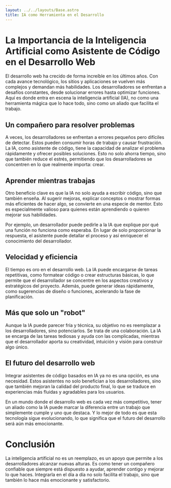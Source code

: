 ```yaml
---
layout: ../../layouts/Base.astro
title: IA como Herramienta en el Desarrollo
---
```


# **La Importancia de la Inteligencia Artificial como Asistente de Código en el Desarrollo Web**

<p class= 'font-sans font-light'>El desarrollo web ha crecido de forma increíble en los últimos años. Con cada avance tecnológico, los sitios y aplicaciones se vuelven más complejos y demandan más habilidades. Los desarrolladores se enfrentan a desafíos constantes, desde solucionar errores hasta optimizar funciones. Aquí es donde entra en escena la inteligencia artificial (IA), no como una herramienta mágica que lo hace todo, sino como un aliado que facilita el trabajo.<p>

## **Un compañero para resolver problemas**

<p class= 'font-sans font-light'>A veces, los desarrolladores se enfrentan a errores pequeños pero difíciles de detectar. Estos pueden consumir horas de trabajo y causar frustración. La IA, como asistente de código, tiene la capacidad de analizar el problema rápidamente y ofrecer posibles soluciones. Esto no solo ahorra tiempo, sino que también reduce el estrés, permitiendo que los desarrolladores se concentren en lo que realmente importa: crear.<p>

## **Aprender mientras trabajas**

<p class= 'font-sans font-light'>Otro beneficio clave es que la IA no solo ayuda a escribir código, sino que también enseña. Al sugerir mejoras, explicar conceptos o mostrar formas más eficientes de hacer algo, se convierte en una especie de mentor. Esto es especialmente valioso para quienes están aprendiendo o quieren mejorar sus habilidades.

Por ejemplo, un desarrollador puede pedirle a la IA que explique por qué una función no funciona como esperaba. En lugar de solo proporcionar la respuesta, el asistente puede detallar el proceso y así enriquecer el conocimiento del desarrollador.<p>

## **Velocidad y eficiencia**

El tiempo es oro en el desarrollo web. La IA puede encargarse de tareas repetitivas, como formatear código o crear estructuras básicas, lo que permite que el desarrollador se concentre en los aspectos creativos y estratégicos del proyecto. Además, puede generar ideas rápidamente, como sugerencias de diseño o funciones, acelerando la fase de planificación.

## **Más que solo un "robot"**

Aunque la IA puede parecer fría y técnica, su objetivo no es reemplazar a los desarrolladores, sino potenciarlos. Se trata de una colaboración. La IA se encarga de las tareas tediosas y ayuda con las complicadas, mientras que el desarrollador aporta su creatividad, intuición y visión para construir algo único.

## **El futuro del desarrollo web**

Integrar asistentes de código basados en IA ya no es una opción, es una necesidad. Estos asistentes no solo benefician a los desarrolladores, sino que también mejoran la calidad del producto final, lo que se traduce en experiencias más fluidas y agradables para los usuarios.

En un mundo donde el desarrollo web es cada vez más competitivo, tener un aliado como la IA puede marcar la diferencia entre un trabajo que simplemente cumple y uno que destaca. Y lo mejor de todo es que esta tecnología sigue evolucionando, lo que significa que el futuro del desarrollo será aún más emocionante.

# **Conclusión**

La inteligencia artificial no es un reemplazo, es un apoyo que permite a los desarrolladores alcanzar nuevas alturas. Es como tener un compañero confiable que siempre está dispuesto a ayudar, aprender contigo y mejorar lo que haces. Integrarla en el día a día no solo facilita el trabajo, sino que también lo hace más emocionante y satisfactorio.
